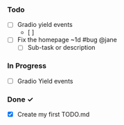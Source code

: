 ### Todo

- [ ] Gradio yield events
    - [ ] 
- [ ] Fix the homepage ~1d #bug @jane  
  - [ ] Sub-task or description  

### In Progress

- [ ] Gradio Yield events

### Done ✓

- [x] Create my first TODO.md